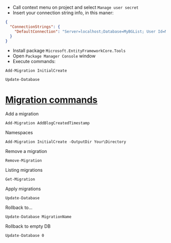 ﻿- Call context menu on project and select `Manage user secret`
- Insert your connection string info, in this maner:
```json
{
  "ConnectionStrings": {
    "DefaultConnection": "Server=localhost;Database=MyBGList; User Id=MyBGList;Password=MyS3cretP4$$; Integrated Security=False;MultipleActiveResultSets=True; TrustServerCertificate=True"
  }
}
```


- Install package `Microsoft.EntityFrameworkCore.Tools`
- Open `Package Manager Console` window
- Execute commands:

```
Add-Migration InitialCreate
```
 
```
Update-Database
```


# [Migration commands](https://learn.microsoft.com/en-us/ef/core/managing-schemas/migrations/managing?tabs=vs)

Add a migration
```
Add-Migration AddBlogCreatedTimestamp
```

Namespaces
```
Add-Migration InitialCreate -OutputDir Your\Directory
```

Remove a migration
```
Remove-Migration
```

Listing migrations
```
Get-Migration
```

Apply migrations
```
Update-Database
```

Rollback to...
```
Update-Database MigrationName
```

Rollback to empty DB
```
Update-Database 0
```